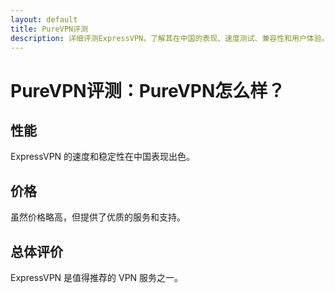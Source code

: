 ```yaml
---
layout: default
title: PureVPN评测
description: 详细评测ExpressVPN，了解其在中国的表现、速度测试、兼容性和用户体验。
---
```


# PureVPN评测：PureVPN怎么样？

## 性能

ExpressVPN 的速度和稳定性在中国表现出色。

## 价格

虽然价格略高，但提供了优质的服务和支持。

## 总体评价

ExpressVPN 是值得推荐的 VPN 服务之一。
